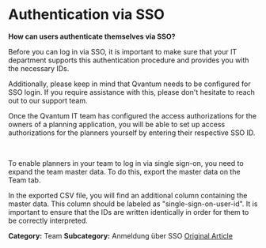 # Authentication via SSO

**How can users authenticate themselves via SSO?**

Before you can log in via SSO, it is important to make sure that your IT department supports this authentication procedure and provides you with the necessary IDs.


Additionally, please keep in mind that Qvantum needs to be configured for SSO login. If you require assistance with this, please don't hesitate to reach out to our support team.  
  




Once the Qvantum IT team has configured the access authorizations for the owners of a planning application, you will be able to set up access authorizations for the planners yourself by entering their respective SSO ID.



 


To enable planners in your team to log in via single sign-on, you need to expand the team master data. To do this, export the master data on the Team tab.


In the exported CSV file, you will find an additional column containing the master data. This column should be labeled as "single-sign-on-user-id". It is important to ensure that the IDs are written identically in order for them to be correctly interpreted.



**Category:** Team
**Subcategory:** Anmeldung über SSO
[Original Article](https://lp.qvantum-plan.de/en/wissensdatenbank/how-can-users-authenticate-themselves-via-sso)
